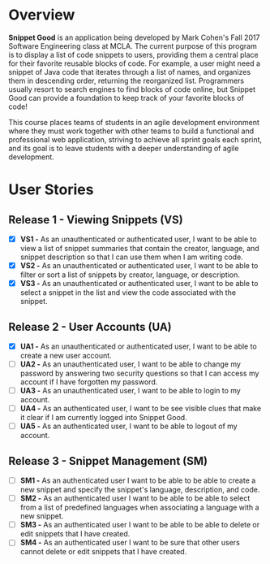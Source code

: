 # Overview
**Snippet Good** is an application being developed by Mark Cohen's Fall 2017 Software Engineering class at MCLA. The current purpose of this program is to display a list of code snippets to users, providing them a central place for their favorite reusable blocks of code. For example, a user might need a snippet of Java code that iterates through a list of names, and organizes them in descending order, returning the reorganized list. Programmers usually resort to search engines to find blocks of code online, but Snippet Good can provide a foundation to keep track of your favorite blocks of code!

This course places teams of students in an agile development environment where they must work together with other teams to build a functional and professional web application, striving to achieve all sprint goals each sprint, and its goal is to leave students with a deeper understanding of agile development.


# User Stories
## Release 1 - Viewing Snippets (VS)
- [x] **VS1 -** As an unauthenticated or authenticated user, I want to be able to view a list of snippet summaries that contain the creator, language, and snippet description so that I can use them when I am writing code.
- [x] **VS2 -** As an unauthenticated or authenticated user, I want to be able to filter or sort a list of snippets by creator, language, or description.
- [x] **VS3 -** As an unauthenticated or authenticated user, I want to be able to select a snippet in the list and view the code associated with the snippet.

## Release 2 - User Accounts (UA)
- [x] **UA1 -** As an unauthenticated or authenticated user, I want to be able to create a new user account.
- [ ] **UA2 -** As an unauthenticated user, I want to be able to change my password by answering two security questions so that I can access my account if I have forgotten my password.
- [ ] **UA3 -** As an unauthenticated user, I want to be able to login to my account.
- [ ] **UA4 -** As an authenticated user, I want to be see visible clues that make it clear if I am currently logged into Snippet Good.
- [ ] **UA5 -** As an authenticated user, I want to be able to logout of my account.

## Release 3 - Snippet Management (SM)
- [ ] **SM1 -** As an authenticated user I want to be able to be able to create a new snippet and specify the snippet's language, description, and code.
- [ ] **SM2 -** As an authenticated user I want to be able to be able to select from a list of predefined languages when associating a language with a new snippet.
- [ ] **SM3 -** As an authenticated user I want to be able to be able to delete or edit snippets that I have created.
- [ ] **SM4 -** As an authenticated user I want to be sure that other users cannot delete or edit snippets that I have created.